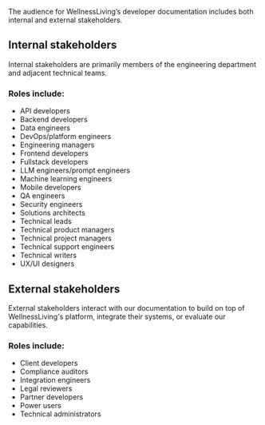 The audience for WellnessLiving’s developer documentation includes both internal and external stakeholders.

## Internal stakeholders
Internal stakeholders are primarily members of the engineering department and adjacent technical teams.

### Roles include:
* API developers
* Backend developers
* Data engineers
* DevOps/platform engineers
* Engineering managers
* Frontend developers
* Fullstack developers
* LLM engineers/prompt engineers
* Machine learning engineers
* Mobile developers
* QA engineers
* Security engineers
* Solutions architects
* Technical leads
* Technical product managers
* Technical project managers
* Technical support engineers
* Technical writers
* UX/UI designers

## External stakeholders
External stakeholders interact with our documentation to build on top of WellnessLiving's platform, integrate their systems, or evaluate our capabilities.

### Roles include:
* Client developers
* Compliance auditors
* Integration engineers
* Legal reviewers
* Partner developers
* Power users
* Technical administrators